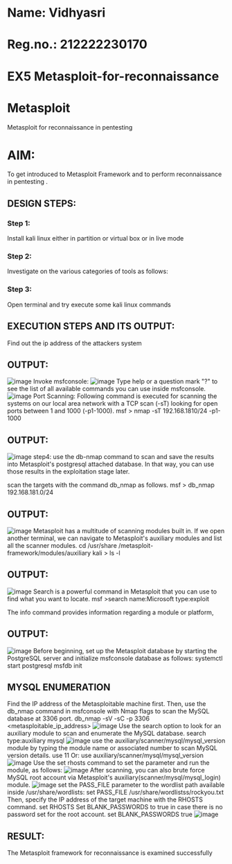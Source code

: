 # Name: Vidhyasri
# Reg.no.: 212222230170
# EX5 Metasploit-for-reconnaissance
# Metasploit
Metasploit for reconnaissance in pentesting

# AIM:

To get introduced to Metasploit Framework and to  perform reconnaissance  in pentesting .

## DESIGN STEPS:

### Step 1:

Install kali linux either in partition or virtual box or in live mode

### Step 2:

Investigate on the various categories of tools as follows:

### Step 3:

Open terminal and try execute some kali linux commands

## EXECUTION STEPS AND ITS OUTPUT:
Find out the ip address of the attackers system

## OUTPUT:
![image](https://github.com/user-attachments/assets/79d0d35f-73e5-40bf-a9d2-dcdec60dca6f)
Invoke msfconsole:
![image](https://github.com/user-attachments/assets/729ebfae-a261-4743-b1d9-9716ada0c45a)
Type help or a question mark "?" to see the list of all available commands you can use inside msfconsole.
![image](https://github.com/user-attachments/assets/b95a9296-6c23-426f-ad10-2fec0fb62528)
Port Scanning:
Following command is executed for scanning the systems on our local area network with a TCP scan (-sT) looking for open ports between 1 and 1000 (-p1-1000). msf > nmap -sT 192.168.1810/24 -p1-1000
## OUTPUT:
![image](https://github.com/user-attachments/assets/2776d9e4-19cd-4dd3-9424-2556e859f5d7)
step4: use the db-nmap command to scan and save the results into Metasploit's postgresql attached database. In that way, you can use those results in the exploitation stage later.

scan the targets with the command db_nmap as follows. msf > db_nmap 192.168.181.0/24
## OUTPUT:
![image](https://github.com/user-attachments/assets/97a41615-8ef8-4d35-8c53-232c73c09c58)
Metasploit has a multitude of scanning modules built in. If we open another terminal, we can navigate to Metasploit's auxiliary modules and list all the scanner modules. cd /usr/share /metasploit-framework/modules/auxiliary kali > ls -l
## OUTPUT:
![image](https://github.com/user-attachments/assets/03d96247-1842-48d9-893a-aa57286c5fe7)
Search is a powerful command in Metasploit that you can use to find what you want to locate. msf >search name:Microsoft type:exploit

The info command provides information regarding a module or platform,
## OUTPUT:
![image](https://github.com/user-attachments/assets/5d17af72-b9e1-4454-aa50-32046cb8dabd)
Before beginning, set up the Metasploit database by starting the PostgreSQL server and initialize msfconsole database as follows: systemctl start postgresql msfdb init
## MYSQL ENUMERATION
Find the IP address of the Metasploitable machine first. Then, use the db_nmap command in msfconsole with Nmap flags to scan the MySQL database at 3306 port. db_nmap -sV -sC -p 3306 <metasploitable_ip_address>
![image](https://github.com/user-attachments/assets/9310e40f-d064-4bdb-8a31-c85c89420b32)
Use the search option to look for an auxiliary module to scan and enumerate the MySQL database. search type:auxiliary mysql
![image](https://github.com/user-attachments/assets/2754c09e-3a13-479b-8db0-559ed6f21e35)
use the auxiliary/scanner/mysql/mysql_version module by typing the module name or associated number to scan MySQL version details. use 11 Or: use auxiliary/scanner/mysql/mysql_version
![image](https://github.com/user-attachments/assets/01e2c7bc-ef3c-4d3f-993e-bf8e78155187)
Use the set rhosts command to set the parameter and run the module, as follows:
![image](https://github.com/user-attachments/assets/a00437c3-3a30-4a48-9860-ea868b6220c1)
After scanning, you can also brute force MySQL root account via Metasploit's auxiliary(scanner/mysql/mysql_login) module.
![image](https://github.com/user-attachments/assets/5fd00577-bc38-4acb-be5d-e6a307688f64)
set the PASS_FILE parameter to the wordlist path available inside /usr/share/wordlists: set PASS_FILE /usr/share/wordlistss/rockyou.txt Then, specify the IP address of the target machine with the RHOSTS command. set RHOSTS Set BLANK_PASSWORDS to true in case there is no password set for the root account. set BLANK_PASSWORDS true
![image](https://github.com/user-attachments/assets/60c54517-e801-4a02-a585-1b3789a22f43)

## RESULT:
The Metasploit framework for reconnaissance is  examined successfully

